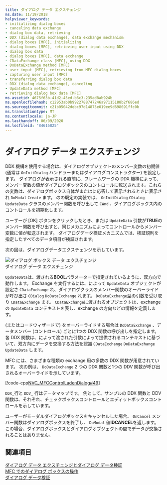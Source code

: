 ```yaml
---
title: ダイアログ データ エクスチェンジ
ms.date: 11/19/2018
helpviewer_keywords:
- initializing dialog boxes
- canceling data exchange
- dialog box data, retrieving
- DDX (dialog data exchange), data exchange mechanism
- dialog boxes [MFC], initializing
- dialog boxes [MFC], retrieving user input using DDX
- dialog box data
- dialog boxes [MFC], data exchange
- CDataExchange class [MFC], using DDX
- DoDataExchange method [MFC]
- user input [MFC], retrieving from MFC dialog boxes
- capturing user input [MFC]
- transferring dialog box data
- DDX (dialog data exchange), canceling
- UpdateData method [MFC]
- retrieving dialog box data [MFC]
ms.assetid: 4675f63b-41d2-45ed-b6c3-235ad8ab924b
ms.openlocfilehash: c12953ab0b9922788747246a97115188b2f686ed
ms.sourcegitcommit: c21b05042debc97d14875e019ee9d698691ffc0b
ms.translationtype: MT
ms.contentlocale: ja-JP
ms.lasthandoff: 06/09/2020
ms.locfileid: "84616825"
---
```

# <a name="dialog-data-exchange"></a>ダイアログ データ エクスチェンジ

DDX 機構を使用する場合は、ダイアログオブジェクトのメンバー変数の初期値 (通常は `OnInitDialog` ハンドラーまたはダイアログコンストラクター) を設定します。 ダイアログが表示される直前に、フレームワークの DDX 機構によって、メンバー変数の値がダイアログボックスのコントロールに転送されます。これらの変数は、ダイアログボックス自体がまたはに応答して表示されるときに表示され `DoModal` `Create` ます。 のの既定の実装では、 `OnInitDialog` `CDialog` `UpdateData` クラスのメンバー関数を呼び出して `CWnd` 、ダイアログボックス内のコントロールを初期化します。

ユーザーが [OK] ボタンをクリックしたとき、または `UpdateData` 引数が**TRUE**のメンバー関数を呼び出すと、同じメカニズムによってコントロールからメンバー変数に値が転送されます。 ダイアログデータ検証メカニズムでは、検証規則を指定したすべてのデータ項目が検証されます。

次の図は、ダイアログデータエクスチェンジを示しています。

![ダイアログ ボックス データ エクスチェンジ](../mfc/media/vc379d1.gif "ダイアログ ボックス データ エクスチェンジ") <br/>
ダイアログ データ エクスチェンジ

`UpdateData`は、渡される**BOOL**パラメーターで指定されているように、双方向で動作します。 Exchange を実行するには、によって `UpdateData` オブジェクトが設定さ `CDataExchange` れ、ダイアログクラスのメンバー関数のオーバーライドが呼び出さ `CDialog` `DoDataExchange` れます。 `DoDataExchange`型の引数を受け取り `CDataExchange` ます。 `CDataExchange`に渡されるオブジェクトは、exchange の `UpdateData` コンテキストを表し、exchange の方向などの情報を定義します。

(またはコードウィザードで) をオーバーライドする場合は `DoDataExchange` 、データメンバー (コントロール) ごとに1つの DDX 関数の呼び出しを指定します。 各 DDX 関数は、によって渡された引数によって提供されるコンテキストに基づいて、双方向にデータを交換する方法を認識 `CDataExchange` `DoDataExchange` `UpdateData` します。

MFC には、さまざまな種類の exchange 用の多数の DDX 関数が用意されています。 次の例は、 `DoDataExchange` 2 つの DDX 関数と1つの DDV 関数が呼び出されるオーバーライドを示しています。

[!code-cpp[NVC_MFCControlLadenDialog#49](codesnippet/cpp/dialog-data-exchange_1.cpp)]

`DDX_`行と `DDV_` 行はデータマップです。 例として、サンプルの DDX 関数と DDV 関数は、それぞれ、チェックボックスコントロールとエディットボックスコントロールを示しています。

ユーザーがモーダルダイアログボックスをキャンセルした場合、 `OnCancel` メンバー関数はダイアログボックスを終了し、 `DoModal` 値**IDCANCEL**を返します。 この場合、ダイアログボックスとダイアログオブジェクトの間でデータが交換されることはありません。

## <a name="see-also"></a>関連項目

[ダイアログ データ エクスチェンジとダイアログ データ検証](dialog-data-exchange-and-validation.md)<br/>
[MFC でのダイアログ ボックスの操作](life-cycle-of-a-dialog-box.md)<br/>
[ダイアログ データ検証](dialog-data-validation.md)
